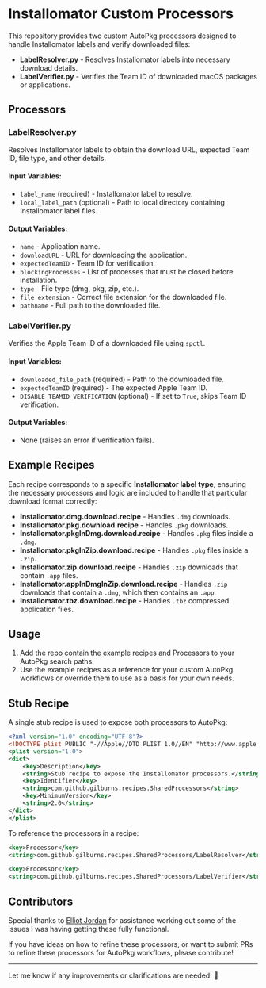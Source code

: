 # Installomator Custom Processors

This repository provides two custom AutoPkg processors designed to handle Installomator labels and verify downloaded files:

- **LabelResolver.py** - Resolves Installomator labels into necessary download details.
- **LabelVerifier.py** - Verifies the Team ID of downloaded macOS packages or applications.

## Processors

### LabelResolver.py
Resolves Installomator labels to obtain the download URL, expected Team ID, file type, and other details.

#### Input Variables:
- `label_name` (required) - Installomator label to resolve.
- `local_label_path` (optional) - Path to local directory containing Installomator label files.

#### Output Variables:
- `name` - Application name.
- `downloadURL` - URL for downloading the application.
- `expectedTeamID` - Team ID for verification.
- `blockingProcesses` - List of processes that must be closed before installation.
- `type` - File type (dmg, pkg, zip, etc.).
- `file_extension` - Correct file extension for the downloaded file.
- `pathname` - Full path to the downloaded file.

### LabelVerifier.py
Verifies the Apple Team ID of a downloaded file using `spctl`.

#### Input Variables:
- `downloaded_file_path` (required) - Path to the downloaded file.
- `expectedTeamID` (required) - The expected Apple Team ID.
- `DISABLE_TEAMID_VERIFICATION` (optional) - If set to `True`, skips Team ID verification.

#### Output Variables:
- None (raises an error if verification fails).

## Example Recipes
Each recipe corresponds to a specific **Installomator label type**, ensuring the necessary processors and logic are included to handle that particular download format correctly:

- **Installomator.dmg.download.recipe** - Handles `.dmg` downloads.
- **Installomator.pkg.download.recipe** - Handles `.pkg` downloads.
- **Installomator.pkgInDmg.download.recipe** - Handles `.pkg` files inside a `.dmg`.
- **Installomator.pkgInZip.download.recipe** - Handles `.pkg` files inside a `.zip`.
- **Installomator.zip.download.recipe** - Handles `.zip` downloads that contain `.app` files.
- **Installomator.appInDmgInZip.download.recipe** - Handles `.zip` downloads that contain a `.dmg`, which then contains an `.app`.
- **Installomator.tbz.download.recipe** - Handles `.tbz` compressed application files.

## Usage
1. Add the repo contain the example recipes and Processors to your AutoPkg search paths.
1. Use the example recipes as a reference for your custom AutoPkg workflows or override them to use as a basis for your own needs.

## Stub Recipe
A single stub recipe is used to expose both processors to AutoPkg:

```xml
<?xml version="1.0" encoding="UTF-8"?>
<!DOCTYPE plist PUBLIC "-//Apple//DTD PLIST 1.0//EN" "http://www.apple.com/DTDs/PropertyList-1.0.dtd">
<plist version="1.0">
<dict>
    <key>Description</key>
    <string>Stub recipe to expose the Installomator processors.</string>
    <key>Identifier</key>
    <string>com.github.gilburns.recipes.SharedProcessors</string>
    <key>MinimumVersion</key>
    <string>2.0</string>
</dict>
</plist>
```

To reference the processors in a recipe:

```xml
<key>Processor</key>
<string>com.github.gilburns.recipes.SharedProcessors/LabelResolver</string>
```

```xml
<key>Processor</key>
<string>com.github.gilburns.recipes.SharedProcessors/LabelVerifier</string>
```

## Contributors
Special thanks to [Elliot Jordan](https://github.com/homebysix) for assistance working out some of the issues I was having getting these fully functional.

If you have ideas on how to refine these processors, or want to submit PRs to refine these processors for AutoPkg workflows, please contribute!

---

Let me know if any improvements or clarifications are needed! 🚀

